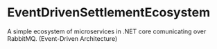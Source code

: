 # EventDrivenSettlementEcosystem

A simple ecosystem of microservices in .NET core comunicating over RabbitMQ. (Event-Driven Architecture)
